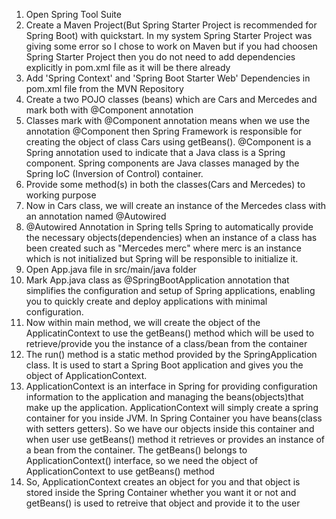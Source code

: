 1. Open Spring Tool Suite
2. Create a Maven Project(But Spring Starter Project is recommended for Spring Boot) with quickstart. In my system Spring Starter Project was giving some error so I chose to work on Maven but if you had choosen Spring Starter Project then you do not need to add dependencies explicitly in pom.xml file as it will be there already 
3. Add 'Spring Context' and 'Spring Boot Starter Web' Dependencies in pom.xml file from the MVN Repository
4. Create a two POJO classes (beans) which are Cars and Mercedes and mark both with @Component annotation
5. Classes mark with @Component annotation means when we use the annotation @Component then Spring Framework is responsible for creating the object of class Cars using getBeans(). @Component is a Spring annotation used to indicate that a Java class is a Spring component. Spring components are Java classes managed by the Spring IoC (Inversion of Control) container.
6. Provide some method(s) in both the classes(Cars and Mercedes) to working purpose
7. Now in Cars class, we will create an instance of the Mercedes class with an annotation named @Autowired
8. @Autowired Annotation in Spring tells Spring to automatically provide the necessary objects(dependencies) when an instance of a class has been created such as "Mercedes merc" where merc is an instance which is not initialized but Spring will be responsible to initialize it. 
9. Open App.java file in src/main/java folder
10. Mark App.java class as @SpringBootApplication annotation that simplifies the configuration and setup of Spring applications, enabling you to quickly create and deploy applications with minimal configuration.
11. Now within main method, we will create the object of the ApplicatinContext to use the getBeans() method which will be used to retrieve/provide you the instance of a class/bean from the container
12. The run() method is a static method provided by the SpringApplication class. It is used to start a Spring Boot application and gives you the object of ApplicationContext.
13. ApplicationContext is an interface in Spring for providing configuration information to the application and managing the beans(objects)that make up the application. ApplicationContext will simply create a spring container for you inside JVM. In Spring Container you have beans(class with setters getters). So we have our objects inside this container and when user use getBeans() method it retrieves or provides an instance of a bean from the container. The getBeans() belongs to ApplicationContext() interface, so we need the object of ApplicationContext to use getBeans() method
14. So, ApplicationContext creates an object for you and that object is stored inside the Spring Container whether you want it or not and getBeans() is used to retreive that object and provide it to the user






